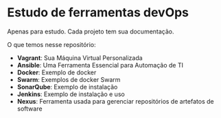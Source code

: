 # Estudo de ferramentas devOps

Apenas para estudo. Cada projeto tem sua documentação.

O que temos nesse repositório:

- **Vagrant**: Sua Máquina Virtual Personalizada
- **Ansible**: Uma Ferramenta Essencial para Automação de TI
- **Docker**: Exemplo de docker
- **Swarm**: Exemplos de docker Swarm
- **SonarQube**: Exemplo de instalação
- **Jenkins**: Exemplo de instalação e uso
- **Nexus**: Ferramenta usada para gerenciar repositórios de artefatos de software
